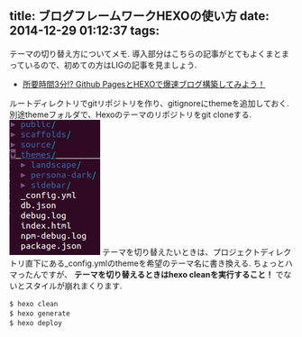 title: ブログフレームワークHEXOの使い方
date: 2014-12-29 01:12:37
tags:
---
テーマの切り替え方についてメモ.
導入部分はこちらの記事がとてもよくまとまっているので、初めての方はLIGの記事を見ましょう.

- [所要時間3分!? Github PagesとHEXOで爆速ブログ構築してみよう！](http://liginc.co.jp/web/programming/server/104594)

ルートディレクトリでgitリポジトリを作り、gitignoreにthemeを追加しておく.
別途themeフォルダで、Hexoのテーマのリポジトリをgit cloneする.
![tree](img/hexoProjectTree.jpg)
テーマを切り替えたいときは、プロジェクトディレクトリ直下にある_config.ymlのthemeを希望のテーマ名に書き換える.
ちょっとハマったんですが、
**テーマを切り替えるときはhexo cleanを実行すること！**
でないとスタイルが崩れまくります.

``` bash
$ hexo clean
$ hexo generate
$ hexo deploy
```
